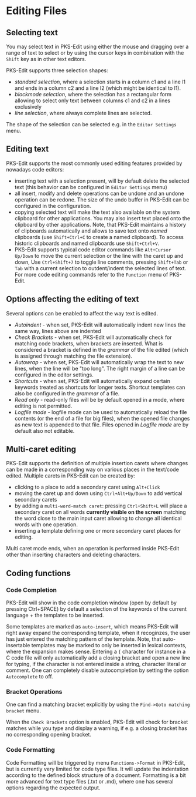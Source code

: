 # Editing Files

## Selecting text

You may select text in PKS-Edit using either the mouse and dragging over a range of text to select 
or by using the cursor keys in combination with the `Shift` key as in other text editors.

PKS-Edit supports three selection shapes:

- *standard selection*, where a selection starts in a column c1 and a line l1 and ends in a column
 c2 and a line l2 (which might be identical to l1).
- *blockmode selection*, where the selection has a rectangular form allowing to select only text
between columns c1 and c2 in a lines exclusively
- *line selection*, where always complete lines are selected.

The shape of the selection can be selected e.g. in the `Editor Settings` menu.

## Editing text

PKS-Edit supports the most commonly used editing features provided by nowadays code editors:

- inserting text with a selection present, will by default delete the selected text (this behavior 
can be configured in `Editor Settings` menu)
- all insert, modify and delete operations can be undone and an undone operation can be redone. The
size of the undo buffer in PKS-Edit can be configured in the configuration.
- copying selected text will make the text also available on the system clipboard for other applications.
You may also insert text placed onto the clipboard by other applications. Note, that PKS-Edit maintains a 
history of clipboards automatically and allows to save text onto _named_ clipboards (use `Shift+Ctrl+C` to
create a named clipboard). To access historic clipboards and named clipboards use `Shift+Ctrl+V`.
- PKS-Edit supports typical code editor commands like `Alt+Cursor Up/Down` to move the current selection or
the line with the caret up and down, Use `Ctrl+Shift+7` to toggle line comments, pressing `Shift+Tab` or `Tab`
with a current selection to outdent/indent the selected lines of text. For more code editing commands refer
to the `Function` menu of PKS-Edit.

## Options affecting the editing of text

Several options can be enabled to affect the way text is edited.

- _Autoindent_ - when set, PKS-Edit will automatically indent new lines the same way, lines above are indented
- _Check Brackets_ - when set, PKS-Edit will automatically check for matching code brackets, when brackets are inserted.
What is considered a bracket is defined in the _grammar_ of the file edited (which is assigned through matching the file extension).
- _Autowrap_ - when set, PKS-Edit will automatically wrap the text to new lines, when the line will be "too long". The right margin
of a line can be configured in the editor settings.
- _Shortcuts_ - when set, PKS-Edit will automatically expand certain keywords treated as shortcuts for longer texts. Shortcut
templates can also be configured in the _grammar_ of a file.
- _Read only_ - read-only files will be by default opened in a mode, where editing is not permitted.
- _Logfile mode_ - logfile mode can be used to automatically reload the file contents (or the end of a file for big files), when the
opened file changes as new text is appended to that file. Files opened in _Logfile mode_ are by default also not editable.

## Multi-caret editing

PKS-Edit supports the definition of multiple insertion carets where changes can be made in a corresponding
way on various places in the text/code edited. Multiple carets in PKS-Edit can be created by:

- clicking to a place to add a secondary caret using `Alt+Click`
- moving the caret up and down using `Ctrl+Alt+Up/Down` to add vertical secondary carets
- by adding a `multi-word-match caret`: pressing `Ctrl+Shift+L` will place a secondary caret on all words
**currently visible on the screen** matching the word close to the main input caret allowing to change all identical words
with one operation.
- inserting a template defining one or more secondary caret places for editing.

Multi caret mode ends, when an operation is performed inside PKS-Edit other than inserting characters and deleting characters.

## Coding functions

### Code Completion

PKS-Edit will show in the code completion window (open by default by pressing Ctrl+SPACE) by default a selection of the keywords
of the current language + the templates to be inserted.

Some templates are marked as `auto-insert`, which means PKS-Edit will right away expand the corresponding template, when it recoginzes,
the user has just entered the matching pattern of the template. Note, that auto-insertable templates may be marked to only be inserted
in lexical contexts, where the expansion makes sense. Entering a `{` character for instance in a C code file will only automatically
add a closing bracket and open a new line for typing, if the character is not entered inside a string, character literal or comment.
One can completely disable autocompletion by setting the option `Autocomplete` to off.

### Bracket Operations

One can find a matching bracket explicitly by using the `Find->Goto matching bracket` menu. 

When the `Check Brackets` option is enabled, PKS-Edit will check for bracket matches while you type and display a warning,
if e.g. a closing bracket has no corresponding opening bracket.

### Code Formatting

Code Formatting will be triggered by menu `Functions->Format` in PKS-Edit, but is currently very limited for code type files. 
It will update the indentation according to the defined block structure of a document. Formatting is a bit more advanced for text
type files (.txt or .md), where one has several options regarding the expected output.

